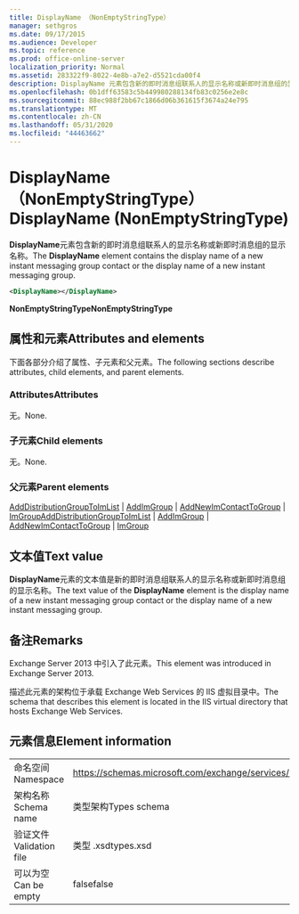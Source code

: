 ```yaml
---
title: DisplayName （NonEmptyStringType）
manager: sethgros
ms.date: 09/17/2015
ms.audience: Developer
ms.topic: reference
ms.prod: office-online-server
localization_priority: Normal
ms.assetid: 283322f9-8022-4e8b-a7e2-d5521cda00f4
description: DisplayName 元素包含新的即时消息组联系人的显示名称或新即时消息组的显示名称。
ms.openlocfilehash: 0b1dff63583c5b449980288134fb83c0256e2e8c
ms.sourcegitcommit: 88ec988f2bb67c1866d06b361615f3674a24e795
ms.translationtype: MT
ms.contentlocale: zh-CN
ms.lasthandoff: 05/31/2020
ms.locfileid: "44463662"
---
```

# <a name="displayname-nonemptystringtype"></a><span data-ttu-id="754ce-103">DisplayName （NonEmptyStringType）</span><span class="sxs-lookup"><span data-stu-id="754ce-103">DisplayName (NonEmptyStringType)</span></span>

<span data-ttu-id="754ce-104">**DisplayName**元素包含新的即时消息组联系人的显示名称或新即时消息组的显示名称。</span><span class="sxs-lookup"><span data-stu-id="754ce-104">The **DisplayName** element contains the display name of a new instant messaging group contact or the display name of a new instant messaging group.</span></span> 
  
```XML
<DisplayName></DisplayName>
```

 <span data-ttu-id="754ce-105">**NonEmptyStringType**</span><span class="sxs-lookup"><span data-stu-id="754ce-105">**NonEmptyStringType**</span></span>
## <a name="attributes-and-elements"></a><span data-ttu-id="754ce-106">属性和元素</span><span class="sxs-lookup"><span data-stu-id="754ce-106">Attributes and elements</span></span>

<span data-ttu-id="754ce-107">下面各部分介绍了属性、子元素和父元素。</span><span class="sxs-lookup"><span data-stu-id="754ce-107">The following sections describe attributes, child elements, and parent elements.</span></span>
  
### <a name="attributes"></a><span data-ttu-id="754ce-108">Attributes</span><span class="sxs-lookup"><span data-stu-id="754ce-108">Attributes</span></span>

<span data-ttu-id="754ce-109">无。</span><span class="sxs-lookup"><span data-stu-id="754ce-109">None.</span></span>
  
### <a name="child-elements"></a><span data-ttu-id="754ce-110">子元素</span><span class="sxs-lookup"><span data-stu-id="754ce-110">Child elements</span></span>

<span data-ttu-id="754ce-111">无。</span><span class="sxs-lookup"><span data-stu-id="754ce-111">None.</span></span>
  
### <a name="parent-elements"></a><span data-ttu-id="754ce-112">父元素</span><span class="sxs-lookup"><span data-stu-id="754ce-112">Parent elements</span></span>

<span data-ttu-id="754ce-113">[AddDistributionGroupToImList](adddistributiongrouptoimlist.md)  | [AddImGroup](addimgroup.md)  | [AddNewImContactToGroup](addnewimcontacttogroup.md)  | [ImGroup](imgroup.md)</span><span class="sxs-lookup"><span data-stu-id="754ce-113">[AddDistributionGroupToImList](adddistributiongrouptoimlist.md) | [AddImGroup](addimgroup.md) | [AddNewImContactToGroup](addnewimcontacttogroup.md) | [ImGroup](imgroup.md)</span></span>
  
## <a name="text-value"></a><span data-ttu-id="754ce-114">文本值</span><span class="sxs-lookup"><span data-stu-id="754ce-114">Text value</span></span>

<span data-ttu-id="754ce-115">**DisplayName**元素的文本值是新的即时消息组联系人的显示名称或新即时消息组的显示名称。</span><span class="sxs-lookup"><span data-stu-id="754ce-115">The text value of the **DisplayName** element is the display name of a new instant messaging group contact or the display name of a new instant messaging group.</span></span> 
  
## <a name="remarks"></a><span data-ttu-id="754ce-116">备注</span><span class="sxs-lookup"><span data-stu-id="754ce-116">Remarks</span></span>

<span data-ttu-id="754ce-117">Exchange Server 2013 中引入了此元素。</span><span class="sxs-lookup"><span data-stu-id="754ce-117">This element was introduced in Exchange Server 2013.</span></span>
  
<span data-ttu-id="754ce-118">描述此元素的架构位于承载 Exchange Web Services 的 IIS 虚拟目录中。</span><span class="sxs-lookup"><span data-stu-id="754ce-118">The schema that describes this element is located in the IIS virtual directory that hosts Exchange Web Services.</span></span>
  
## <a name="element-information"></a><span data-ttu-id="754ce-119">元素信息</span><span class="sxs-lookup"><span data-stu-id="754ce-119">Element information</span></span>

|||
|:-----|:-----|
|<span data-ttu-id="754ce-120">命名空间</span><span class="sxs-lookup"><span data-stu-id="754ce-120">Namespace</span></span>  <br/> |https://schemas.microsoft.com/exchange/services/2006/types  <br/> |
|<span data-ttu-id="754ce-121">架构名称</span><span class="sxs-lookup"><span data-stu-id="754ce-121">Schema name</span></span>  <br/> |<span data-ttu-id="754ce-122">类型架构</span><span class="sxs-lookup"><span data-stu-id="754ce-122">Types schema</span></span>  <br/> |
|<span data-ttu-id="754ce-123">验证文件</span><span class="sxs-lookup"><span data-stu-id="754ce-123">Validation file</span></span>  <br/> |<span data-ttu-id="754ce-124">类型 .xsd</span><span class="sxs-lookup"><span data-stu-id="754ce-124">types.xsd</span></span>  <br/> |
|<span data-ttu-id="754ce-125">可以为空</span><span class="sxs-lookup"><span data-stu-id="754ce-125">Can be empty</span></span>  <br/> |<span data-ttu-id="754ce-126">false</span><span class="sxs-lookup"><span data-stu-id="754ce-126">false</span></span>  <br/> |
   


